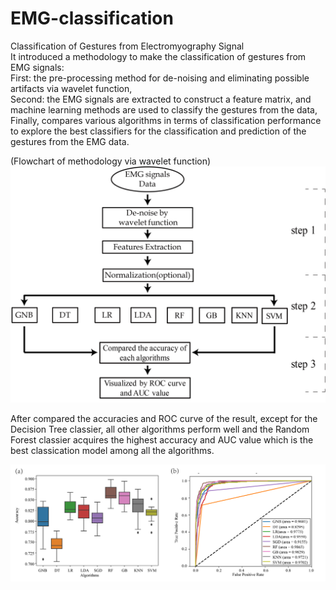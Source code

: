 # EMG-classification
Classification of Gestures from Electromyography Signal  
It introduced a methodology to make the classification of gestures from EMG signals:  
First: the pre-processing method for de-noising and eliminating possible artifacts via wavelet function,  
Second: the EMG signals are extracted to construct a feature matrix, and machine learning methods are used to classify the gestures from the data,  
Finally, compares various algorithms in terms of classification performance to explore the best classifiers for the classification and prediction of the gestures from the EMG data.

(Flowchart of methodology via wavelet function)
![Image text](https://github.com/arialibra/EMG-classification/blob/master/IMG-folder/flowchart.jpg)

After compared the accuracies and ROC curve of the result, except for the Decision Tree classier, all other algorithms perform well and the Random Forest classier acquires the highest accuracy and AUC value which is the best classication model among all the algorithms.

![Image text](https://github.com/arialibra/EMG-classification/blob/master/IMG-folder/accandROC.jpg)

